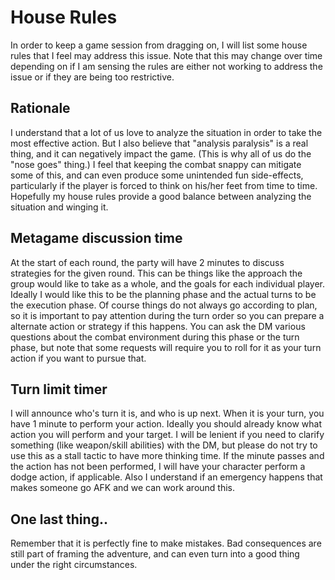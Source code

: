 # House Rules

In order to keep a game session from dragging on, I will list some house rules that I feel may address this issue.  Note that this may change over time depending on if I am sensing the rules are either not working to address the issue or if they are being too restrictive.

## Rationale

I understand that a lot of us love to analyze the situation in order to take the most effective action.  But I also believe that "analysis paralysis" is a real thing, and it can negatively impact the game.  (This is why all of us do the "nose goes" thing.)  I feel that keeping the combat snappy can mitigate some of this, and can even produce some unintended fun side-effects, particularly if the player is forced to think on his/her feet from time to time. Hopefully my house rules provide a good balance between analyzing the situation and winging it.

## Metagame discussion time

At the start of each round, the party will have 2 minutes to discuss strategies for the given round.  This can be things like the approach the group would like to take as a whole, and the goals for each individual player.  Ideally I would like this to be the planning phase and the actual turns to be the execution phase.  Of course things do not always go according to plan, so it is important to pay attention during the turn order so you can prepare a alternate action or strategy if this happens.  You can ask the DM various questions about the combat environment during this phase or the turn phase, but note that some requests will require you to roll for it as your turn action if you want to pursue that.

## Turn limit timer

I will announce who's turn it is, and who is up next.  When it is your turn, you have 1 minute to perform your action.  Ideally you should already know what action you will perform and your target.  I will be lenient if you need to clarify something (like weapon/skill abilities) with the DM, but please do not try to use this as a stall tactic to have more thinking time.  If the minute passes and the action has not been performed, I will have your character perform a dodge action, if applicable.  Also I understand if an emergency happens that makes someone go AFK and we can work around this.

## One last thing..

Remember that it is perfectly fine to make mistakes.  Bad consequences are still part of framing the adventure, and can even turn into a good thing under the right circumstances.
